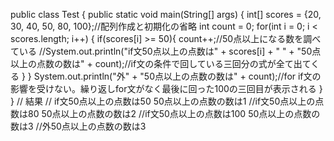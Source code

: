 public class Test {
  public static void main(String[] args) {
    int[] scores = {20, 30, 40, 50, 80, 100};//配列作成と初期化の省略
    int count = 0;
    for(int i = 0; i < scores.length; i++) {
      if(scores[i] >= 50){
      count++;//50点以上になる数を調べている
      //System.out.println("if文50点以上の点数は" + scores[i] + " " + "50点以上の点数の数は" + count);//if文の条件で回している三回分の式が全て出てくる
      }
    }
      System.out.println("外" + "50点以上の点数の数は" + count);//for if文の影響を受けない。繰り返しfor文がなく最後に回った100の三回目が表示される
  }
}
// 結果
// if文50点以上の点数は50 50点以上の点数の数は1
//if文50点以上の点数は80 50点以上の点数の数は2
//if文50点以上の点数は100 50点以上の点数の数は3
//外50点以上の点数の数は3
